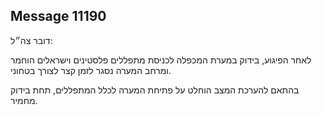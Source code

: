 ## Message 11190

דובר צה״ל: 

לאחר הפיגוע, בידוק במערת המכפלה לכניסת מתפללים פלסטינים וישראלים הוחמר ומרחב המערה נסגר לזמן קצר לצורך בטחוני.

בהתאם להערכת המצב הוחלט על פתיחת המערה לכלל המתפללים, תחת בידוק מחמיר.

